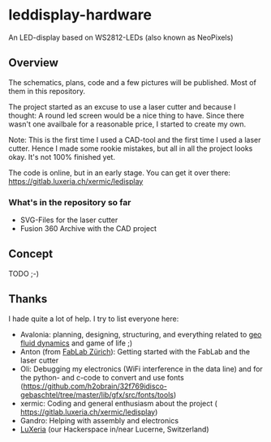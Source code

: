 # leddisplay-hardware
An LED-display based on WS2812-LEDs (also known as NeoPixels)

## Overview
The schematics, plans, code and a few pictures will be published. Most of them in this repository.

The project started as an excuse to use a laser cutter and because I thought: A round led screen would be a nice thing to have. Since there wasn't one availbale for a reasonable price, I started to create my own.

Note: This is the first time I used a CAD-tool and the first time I used a laser cutter. Hence I made some rookie mistakes, but all in all the project looks okay. It's not 100% finished yet.

The code is online, but in an early stage. You can get it over there: https://gitlab.luxeria.ch/xermic/ledisplay

### What's in the repository so far

 * SVG-Files for the laser cutter
 * Fusion 360 Archive with the CAD project

## Concept
TODO ;-)

## Thanks
I hade quite a lot of help. I try to list everyone here:
 * Avalonia: planning, designing, structuring, and everything related to [geo fluid dynamics](https://science.egoat.ch) and game of life ;)
 * Anton (from [FabLab Zürich](https://zurich.fablab.ch/)): Getting started with the FabLab and the laser cutter
 * Oli: Debugging my electronics (WiFi interference in the data line) and for the python- and c-code to convert and use fonts (https://github.com/h2obrain/32f769idisco-gebaschtel/tree/master/lib/gfx/src/fonts/tools)
 * xermic: Coding and general enthusiasm about the project ( https://gitlab.luxeria.ch/xermic/ledisplay)
 * Gandro: Helping with assembly and electronics
 * [LuXeria](https://www.luxeria.ch) (our Hackerspace in/near Lucerne, Switzerland)
